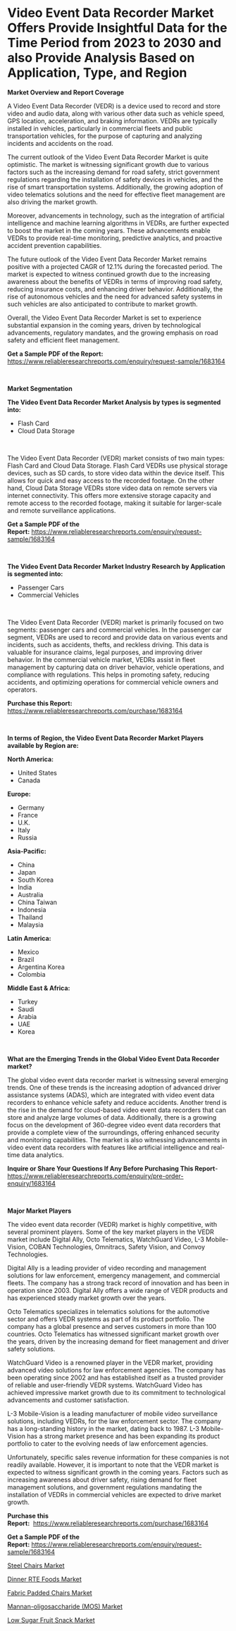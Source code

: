 <p><h1>Video Event Data Recorder Market Offers Provide Insightful Data for the Time Period from 2023 to 2030 and also Provide Analysis Based on Application, Type, and Region</h1></p><p><strong>Market Overview and Report Coverage</strong></p>
<p><p>A Video Event Data Recorder (VEDR) is a device used to record and store video and audio data, along with various other data such as vehicle speed, GPS location, acceleration, and braking information. VEDRs are typically installed in vehicles, particularly in commercial fleets and public transportation vehicles, for the purpose of capturing and analyzing incidents and accidents on the road.</p><p>The current outlook of the Video Event Data Recorder Market is quite optimistic. The market is witnessing significant growth due to various factors such as the increasing demand for road safety, strict government regulations regarding the installation of safety devices in vehicles, and the rise of smart transportation systems. Additionally, the growing adoption of video telematics solutions and the need for effective fleet management are also driving the market growth.</p><p>Moreover, advancements in technology, such as the integration of artificial intelligence and machine learning algorithms in VEDRs, are further expected to boost the market in the coming years. These advancements enable VEDRs to provide real-time monitoring, predictive analytics, and proactive accident prevention capabilities.</p><p>The future outlook of the Video Event Data Recorder Market remains positive with a projected CAGR of 12.1% during the forecasted period. The market is expected to witness continued growth due to the increasing awareness about the benefits of VEDRs in terms of improving road safety, reducing insurance costs, and enhancing driver behavior. Additionally, the rise of autonomous vehicles and the need for advanced safety systems in such vehicles are also anticipated to contribute to market growth.</p><p>Overall, the Video Event Data Recorder Market is set to experience substantial expansion in the coming years, driven by technological advancements, regulatory mandates, and the growing emphasis on road safety and efficient fleet management.</p></p>
<p><strong>Get a Sample PDF of the Report:</strong> <a href="https://www.reliableresearchreports.com/enquiry/request-sample/1683164">https://www.reliableresearchreports.com/enquiry/request-sample/1683164</a></p>
<p>&nbsp;</p>
<p><strong>Market Segmentation</strong></p>
<p><strong>The Video Event Data Recorder Market Analysis by types is segmented into:</strong></p>
<p><ul><li>Flash Card</li><li>Cloud Data Storage</li></ul></p>
<p>&nbsp;</p>
<p><p>The Video Event Data Recorder (VEDR) market consists of two main types: Flash Card and Cloud Data Storage. Flash Card VEDRs use physical storage devices, such as SD cards, to store video data within the device itself. This allows for quick and easy access to the recorded footage. On the other hand, Cloud Data Storage VEDRs store video data on remote servers via internet connectivity. This offers more extensive storage capacity and remote access to the recorded footage, making it suitable for larger-scale and remote surveillance applications.</p></p>
<p><strong>Get a Sample PDF of the Report:</strong>&nbsp;<a href="https://www.reliableresearchreports.com/enquiry/request-sample/1683164">https://www.reliableresearchreports.com/enquiry/request-sample/1683164</a></p>
<p>&nbsp;</p>
<p><strong>The Video Event Data Recorder Market Industry Research by Application is segmented into:</strong></p>
<p><ul><li>Passenger Cars</li><li>Commercial Vehicles</li></ul></p>
<p>&nbsp;</p>
<p><p>The Video Event Data Recorder (VEDR) market is primarily focused on two segments: passenger cars and commercial vehicles. In the passenger car segment, VEDRs are used to record and provide data on various events and incidents, such as accidents, thefts, and reckless driving. This data is valuable for insurance claims, legal purposes, and improving driver behavior. In the commercial vehicle market, VEDRs assist in fleet management by capturing data on driver behavior, vehicle operations, and compliance with regulations. This helps in promoting safety, reducing accidents, and optimizing operations for commercial vehicle owners and operators.</p></p>
<p><strong>Purchase this Report:</strong>&nbsp; <a href="https://www.reliableresearchreports.com/purchase/1683164">https://www.reliableresearchreports.com/purchase/1683164</a></p>
<p>&nbsp;</p>
<p><strong>In terms of Region, the Video Event Data Recorder Market Players available by Region are:</strong></p>
<p>
    <p> <strong> North America: </strong>
        <ul>
            <li>United States</li>
            <li>Canada</li>
        </ul>
        </p> 
    <p> <strong> Europe: </strong>
        <ul>
            <li>Germany</li>
            <li>France</li>
            <li>U.K.</li>
            <li>Italy</li>
            <li>Russia</li>
        </ul>
        </p> 
    <p> <strong> Asia-Pacific: </strong>
        <ul>
            <li>China</li>
            <li>Japan</li>
            <li>South Korea</li>
            <li>India</li>
            <li>Australia</li>
            <li>China Taiwan</li>
            <li>Indonesia</li>
            <li>Thailand</li>
            <li>Malaysia</li>
        </ul>
        </p> 
    <p> <strong> Latin America: </strong>
        <ul>
            <li>Mexico</li>
            <li>Brazil</li>
            <li>Argentina Korea</li>
            <li>Colombia</li>
        </ul>
        </p> 
    <p> <strong> Middle East & Africa: </strong>
        <ul>
            <li>Turkey</li>
            <li>Saudi</li>
            <li>Arabia</li>
            <li>UAE</li>
            <li>Korea</li>
        </ul>
    </p>
    </p>
<p>&nbsp;</p>
<p><strong>What are the Emerging Trends in the Global Video Event Data Recorder market?</strong></p>
<p><p>The global video event data recorder market is witnessing several emerging trends. One of these trends is the increasing adoption of advanced driver assistance systems (ADAS), which are integrated with video event data recorders to enhance vehicle safety and reduce accidents. Another trend is the rise in the demand for cloud-based video event data recorders that can store and analyze large volumes of data. Additionally, there is a growing focus on the development of 360-degree video event data recorders that provide a complete view of the surroundings, offering enhanced security and monitoring capabilities. The market is also witnessing advancements in video event data recorders with features like artificial intelligence and real-time data analytics.</p></p>
<p><strong>Inquire or Share Your Questions If Any Before Purchasing This Report</strong>- <a href="https://www.reliableresearchreports.com/enquiry/pre-order-enquiry/1683164">https://www.reliableresearchreports.com/enquiry/pre-order-enquiry/1683164</a></p>
<p>&nbsp;</p>
<p><strong>Major Market Players</strong></p>
<p><p>The video event data recorder (VEDR) market is highly competitive, with several prominent players. Some of the key market players in the VEDR market include Digital Ally, Octo Telematics, WatchGuard Video, L-3 Mobile-Vision, COBAN Technologies, Omnitracs, Safety Vision, and Convoy Technologies.</p><p>Digital Ally is a leading provider of video recording and management solutions for law enforcement, emergency management, and commercial fleets. The company has a strong track record of innovation and has been in operation since 2003. Digital Ally offers a wide range of VEDR products and has experienced steady market growth over the years.</p><p>Octo Telematics specializes in telematics solutions for the automotive sector and offers VEDR systems as part of its product portfolio. The company has a global presence and serves customers in more than 100 countries. Octo Telematics has witnessed significant market growth over the years, driven by the increasing demand for fleet management and driver safety solutions.</p><p>WatchGuard Video is a renowned player in the VEDR market, providing advanced video solutions for law enforcement agencies. The company has been operating since 2002 and has established itself as a trusted provider of reliable and user-friendly VEDR systems. WatchGuard Video has achieved impressive market growth due to its commitment to technological advancements and customer satisfaction.</p><p>L-3 Mobile-Vision is a leading manufacturer of mobile video surveillance solutions, including VEDRs, for the law enforcement sector. The company has a long-standing history in the market, dating back to 1987. L-3 Mobile-Vision has a strong market presence and has been expanding its product portfolio to cater to the evolving needs of law enforcement agencies.</p><p>Unfortunately, specific sales revenue information for these companies is not readily available. However, it is important to note that the VEDR market is expected to witness significant growth in the coming years. Factors such as increasing awareness about driver safety, rising demand for fleet management solutions, and government regulations mandating the installation of VEDRs in commercial vehicles are expected to drive market growth.</p></p>
<p><strong>Purchase this Report:</strong>&nbsp;&nbsp;<a href="https://www.reliableresearchreports.com/purchase/1683164">https://www.reliableresearchreports.com/purchase/1683164</a></p>
<p></p>
<p><strong>Get a Sample PDF of the Report:</strong>&nbsp;<a href="https://www.reliableresearchreports.com/enquiry/request-sample/1683164">https://www.reliableresearchreports.com/enquiry/request-sample/1683164</a></p>
<p><p><a href="https://medium.com/@siennaferry2023/steel-chairs-market-size-cagr-trends-2024-2030-7f39ce2af51f">Steel Chairs Market</a></p><p><a href="https://www.linkedin.com/pulse/dinner-rte-foods-market-share-amp-new-trends-analysis-t8tye/">Dinner RTE Foods Market</a></p><p><a href="https://medium.com/@russpollich/fabric-padded-chairs-market-size-market-outlook-and-market-forecast-2023-to-2030-97bc49e7d0ff">Fabric Padded Chairs Market</a></p><p><a href="https://www.linkedin.com/pulse/mannan-oligosaccharide-mos-market-size-2023-2030-7eeje/">Mannan-oligosaccharide (MOS) Market</a></p><p><a href="https://www.linkedin.com/pulse/low-sugar-fruit-snack-market-size-growth-forecast-from-2023-7ushe/">Low Sugar Fruit Snack Market</a></p></p>